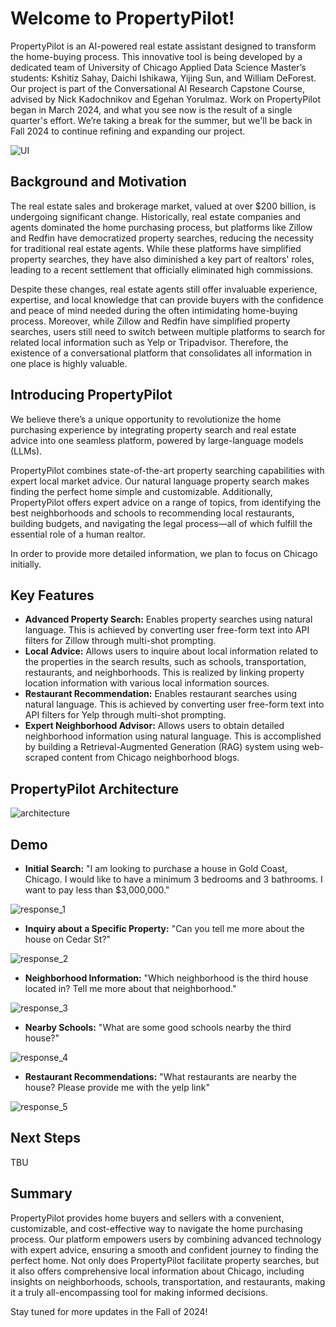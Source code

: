 # Welcome to PropertyPilot!

PropertyPilot is an AI-powered real estate assistant designed to transform the home-buying process. This innovative tool is being developed by a dedicated team of University of Chicago Applied Data Science Master’s students: Kshitiz Sahay, Daichi Ishikawa, Yijing Sun, and William DeForest. Our project is part of the Conversational AI Research Capstone Course, advised by Nick Kadochnikov and Egehan Yorulmaz. Work on PropertyPilot began in March 2024, and what you see now is the result of a single quarter's effort. We’re taking a break for the summer, but we'll be back in Fall 2024 to continue refining and expanding our project.

![UI](images/ui_sample.png)

## Background and Motivation

The real estate sales and brokerage market, valued at over $200 billion, is undergoing significant change. Historically, real estate companies and agents dominated the home purchasing process, but platforms like Zillow and Redfin have democratized property searches, reducing the necessity for traditional real estate agents. While these platforms have simplified property searches, they have also diminished a key part of realtors' roles, leading to a recent settlement that officially eliminated high commissions.

Despite these changes, real estate agents still offer invaluable experience, expertise, and local knowledge that can provide buyers with the confidence and peace of mind needed during the often intimidating home-buying process. Moreover, while Zillow and Redfin have simplified property searches, users still need to switch between multiple platforms to search for related local information such as Yelp or Tripadvisor. Therefore, the existence of a conversational platform that consolidates all information in one place is highly valuable.

## Introducing PropertyPilot

We believe there’s a unique opportunity to revolutionize the home purchasing experience by integrating property search and real estate advice into one seamless platform, powered by large-language models (LLMs).

PropertyPilot combines state-of-the-art property searching capabilities with expert local market advice. Our natural language property search makes finding the perfect home simple and customizable. Additionally, PropertyPilot offers expert advice on a range of topics, from identifying the best neighborhoods and schools to recommending local restaurants, building budgets, and navigating the legal process—all of which fulfill the essential role of a human realtor.

In order to provide more detailed information, we plan to focus on Chicago initially.

## Key Features

- **Advanced Property Search:** Enables property searches using natural language. This is achieved by converting user free-form text into API filters for Zillow through multi-shot prompting.
- **Local Advice:** Allows users to inquire about local information related to the properties in the search results, such as schools, transportation, restaurants, and neighborhoods. This is realized by linking property location information with various local information sources.
- **Restaurant Recommendation:** Enables restaurant searches using natural language. This is achieved by converting user free-form text into API filters for Yelp through multi-shot prompting.
- **Expert Neighborhood Advisor:** Allows users to obtain detailed neighborhood information using natural language. This is accomplished by building a Retrieval-Augmented Generation (RAG) system using web-scraped content from Chicago neighborhood blogs.

## PropertyPilot Architecture

![architecture](images/architecture.png)

## Demo

- **Initial Search:** "I am looking to purchase a house in Gold Coast, Chicago. I would like to have a minimum 3 bedrooms and 3 bathrooms. I want to pay less than $3,000,000."

![response_1](images/response_1.png)

- **Inquiry about a Specific Property:** "Can you tell me more about the house on Cedar St?"

![response_2](images/response_2.png)

- **Neighborhood Information:** "Which neighborhood is the third house located in? Tell me more about that neighborhood."

![response_3](images/response_3.png)

- **Nearby Schools:** "What are some good schools nearby the third house?"

![response_4](images/response_4.png)

- **Restaurant Recommendations:** "What restaurants are nearby the house? Please provide me with the yelp link"

![response_5](images/response_5.png)

## Next Steps

TBU

## Summary

PropertyPilot provides home buyers and sellers with a convenient, customizable, and cost-effective way to navigate the home purchasing process. Our platform empowers users by combining advanced technology with expert advice, ensuring a smooth and confident journey to finding the perfect home. Not only does PropertyPilot facilitate property searches, but it also offers comprehensive local information about Chicago, including insights on neighborhoods, schools, transportation, and restaurants, making it a truly all-encompassing tool for making informed decisions.

Stay tuned for more updates in the Fall of 2024!
